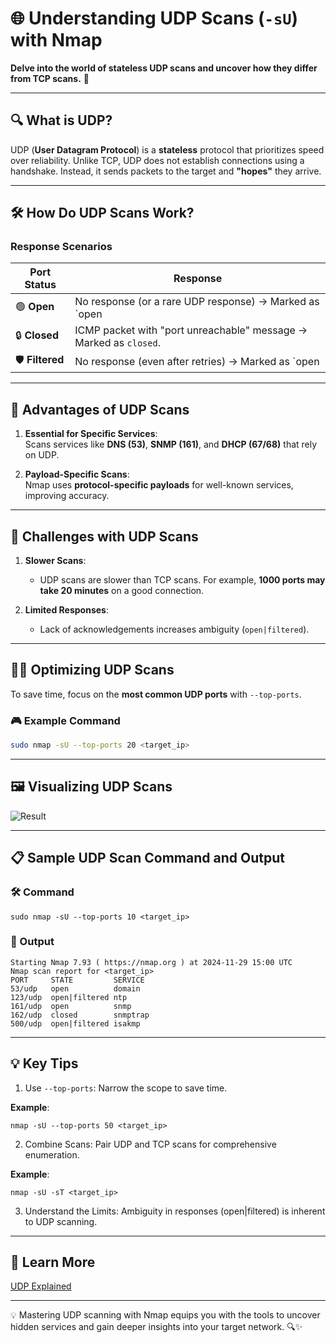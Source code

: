 # 🌐 **Understanding UDP Scans (`-sU`) with Nmap**  
**Delve into the world of stateless UDP scans and uncover how they differ from TCP scans.** 🚀

---

## 🔍 **What is UDP?**  
UDP (**User Datagram Protocol**) is a **stateless** protocol that prioritizes speed over reliability. Unlike TCP, UDP does not establish connections using a handshake. Instead, it sends packets to the target and **"hopes"** they arrive.

---

## 🛠️ **How Do UDP Scans Work?**

### **Response Scenarios**  
| **Port Status**      | **Response**                                                                 |
|----------------------|------------------------------------------------------------------------------|
| 🟢 **Open**          | No response (or a rare UDP response) → Marked as `open|filtered`.            |
| 🔒 **Closed**        | ICMP packet with "port unreachable" message → Marked as `closed`.            |
| 🛡️ **Filtered**      | No response (even after retries) → Marked as `open|filtered` by Nmap.        |

---

## 🌟 **Advantages of UDP Scans**
1. **Essential for Specific Services**:  
   Scans services like **DNS (53)**, **SNMP (161)**, and **DHCP (67/68)** that rely on UDP.  

2. **Payload-Specific Scans**:  
   Nmap uses **protocol-specific payloads** for well-known services, improving accuracy.

---

## 🚨 **Challenges with UDP Scans**
1. **Slower Scans**:  
   - UDP scans are slower than TCP scans. For example, **1000 ports may take 20 minutes** on a good connection.  

2. **Limited Responses**:  
   - Lack of acknowledgements increases ambiguity (`open|filtered`).  

---

## 🏃‍♂️ **Optimizing UDP Scans**
To save time, focus on the **most common UDP ports** with `--top-ports`.  

### 🎮 **Example Command**  
```bash
sudo nmap -sU --top-ports 20 <target_ip>
```

---

## 🖼️ Visualizing UDP Scans

![Result](https://miro.medium.com/v2/resize:fit:1400/1*UGT98z-hU-CwyeabC5b_vA.png)

---

## 📋 Sample UDP Scan Command and Output

### 🛠️ Command
```
sudo nmap -sU --top-ports 10 <target_ip>
```

### 📄 Output
```
Starting Nmap 7.93 ( https://nmap.org ) at 2024-11-29 15:00 UTC
Nmap scan report for <target_ip>
PORT     STATE         SERVICE
53/udp   open          domain
123/udp  open|filtered ntp
161/udp  open          snmp
162/udp  closed        snmptrap
500/udp  open|filtered isakmp
```

---

## 💡 Key Tips
1. Use `--top-ports`:
Narrow the scope to save time.

**Example**:
```
nmap -sU --top-ports 50 <target_ip>
```

2. Combine Scans:
Pair UDP and TCP scans for comprehensive enumeration.

**Example**:
```
nmap -sU -sT <target_ip>
```

3. Understand the Limits:
Ambiguity in responses (open|filtered) is inherent to UDP scanning.

---

## 📘 Learn More

[UDP Explained](https://www.fortinet.com/resources/cyberglossary/user-datagram-protocol-udp#:~:text=User%20Datagram%20Protocol%20(UDP)%20is,destination%20before%20transferring%20the%20data.)

---

💡 Mastering UDP scanning with Nmap equips you with the tools to uncover hidden services and gain deeper insights into your target network. 🔍✨
